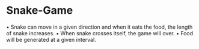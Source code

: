 # Snake-Game
• Snake can move in a given direction and when it eats the food, the length of snake increases.  • When snake crosses itself, the game will over.  • Food will be generated at a given interval.
